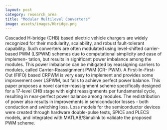 ```yaml
---
layout: post
category: research_area
title: "Modular Multilevel Converters"
image: assets/images/Hbridge.png
---
```


Cascaded H-bridge (CHB) based electric vehicle
chargers are widely recognized for their modularity, scalability,
and robust fault-tolerant capability. Such converters are often
modulated using level-shifted carrier-based PWM (LSPWM)
schemes due to computational simplicity and ease of implemen-
tation, but results in significant power imbalance among the
modules. This power imbalance can be mitigated by reassigning
carriers to modules, called Carrier-Reassignment PWM (CR-
PWM). A First-In-First-Out (FIFO) based CRPWM is very easy
to implement and provides some improvement over LSPWM,
but fails to achieve perfect power balance. This paper proposes
a novel carrier-reassignment scheme specifically designed for a
17-level CHB stage with eight reassignments per fundamental
cycle, resulting in near-perfect power balance among modules.
The redistribution of power also results in improvements in
semiconductor losses - both conduction and switching loss. Loss
models for the semiconductor devices were created through
hardware double-pulse tests, SPICE and PLECS models, and
integrated with MATLAB/Simulink to validate the proposed
PWM scheme.
